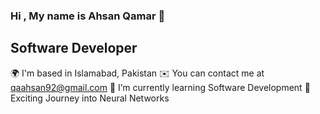### Hi , My name is Ahsan Qamar 👋
## Software Developer

🌍  I'm based in Islamabad, Pakistan
✉️  You can contact me at qaahsan92@gmail.com
🌱  I’m currently learning Software Development
🧠  Exciting Journey into Neural Networks

<!--
**AhsanQamr/AhsanQamr** is a ✨ _special_ ✨ repository because its `README.md` (this file) appears on your GitHub profile.

Here are some ideas to get you started:

- 🔭 I’m currently working on ...
- 🌱 I’m currently learning ...
- 👯 I’m looking to collaborate on ...
- 🤔 I’m looking for help with ...
- 💬 Ask me about ...
- 📫 How to reach me: ...
- 😄 Pronouns: ...
- ⚡ Fun fact: ...
-->
